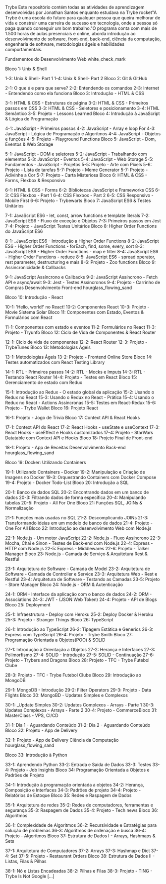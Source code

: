 Trybe
​Este repositório contém todas as atividades de aprendizagem desenvolvidas por Jonathan Santos enquanto estudava na Trybe rocket​"A Trybe é uma escola do futuro para qualquer pessoa que queira melhorar de vida e construir uma carreira de sucesso em tecnologia, onde a pessoa só paga quando conseguir um bom trabalho."​O programa conta com mais de 1.500 horas de aulas presenciais e online, aborda introdução ao desenvolvimento de software, front-end, back-end, ciência da computação, engenharia de software, metodologias ágeis e habilidades comportamentais.​

Fundamentos do Desenvolvimento Web white_check_mark
​

Bloco 1: Unix & Shell
​

 1-3: Unix & Shell- Part 1
 1-4: Unix & Shell- Part 2​
Bloco 2: Git & GitHub
​

 2-1: O que é e para que serve?
 2-2: Entendendo os comandos
 2-3: Internet - Entendendo como ela funciona​
Bloco 3: Introdução - HTML & CSS
​

 3-1: HTML & CSS - Estruturas de página
 3-2: HTML & CSS - Primeiros passos em CSS
 3-3: HTML & CSS - Seletores e posicionamento
 3-4: HTML Semântico
 3-5: Projeto - Lessons Learned​
Bloco 4: Introdução à JavaScript & Lógica de Programação
​

 4-1: JavaScript - Primeiros passos
 4-2: JavaScript - Array e loop For
 4-3: JavaScript - Lógica de Programação e Algoritmos
 4-4: JavaScript - Objetos e funções
 4-5: Projeto - Playground Functions​
Bloco 5: JavaScript - Dom, Eventos & Web Storage
​

 5-1: JavaScript - DOM e seletores
 5-2: JavaScript - Trabalhando com elementos
 5-3: JavaScript - Eventos
 5-4: JavaScript - Web Storage
 5-5: Fundamentos - JavaScript - Projetos
 5-5: Projeto - Arte com Pixels
 5-6: Projeto - Lista de tarefas
 5-7: Projeto - Meme Generator
 5-7: Projeto - Adivinhe a Cor
 5-7: Projeto - Carta Misteriosa​
Bloco 6: HTML & CSS - Forms, Flexbox & Responsivo
​

 6-1: HTML & CSS - Forms
 6-2: Bibliotecas JavaScript e Frameworks CSS
 6-3: CSS Flexbox - Part 1
 6-4: CSS Flexbox - Part 2
 6-5: CSS Responsivo - Mobile First
 6-6: Projeto - Trybewarts​
Bloco 7: JavaScript ES6 & Testes Unitários
​

 7-1: JavaScript ES6 - let, const, arrow functions e template literals
 7-2: JavaScript ES6 - Fluxo de exceção e Objetos
 7-3: Primeiros passos em Jest
 7-4: Projeto - JavaScript Testes Unitários​
Bloco 8: Higher Order Functions do JavaScript ES6
​

 8-1: _JavaScript ES6 - Introdução a Higher Order Functions
 8-2: JavaScript ES6 - Higher Order Functions - forEach, find, some, every, sort
 8-3: JavaScript ES6 - Higher Order Functions - map e filter
 8-4: JavaScript ES6 - Higher Order Functions - reduce
 8-5: JavaScript ES6 - spread operator, rest parameter, destructuring e mais
 8-6: Projeto - Zoo functions​
Bloco 9: Assincronicidade & Callbacks
​

 9-1: JavaScript Assíncrono e Callbacks
 9-2: JavaScript Assíncrono - Fetch API e async/await
 9-3: Jest - Testes Assíncronos
 9-4: Projeto - Carrinho de Compras​
Desenvolvimento Front-end hourglass_flowing_sand
​

Bloco 10: Introdução - React
​

 10-1: 'Hello, world!' no React!
 10-2: Componentes React
 10-3: Projeto - Movie Sistema Solar​
Bloco 11: Componentes com Estado, Eventos & Formulários com React
​

 11-1: Componentes com estado e eventos
 11-2: Formulários no React
 11-3: Projeto - Tryunfo​
Bloco 12: Ciclo de Vida de Componentes & React Router
​

 12-1: Ciclo de vida de componentes
 12-2: React Router
 12-3: Projeto - TrybeTunes​
Bloco 13: Metodologias Ágeis
​

 13-1: Metodologias Ágeis
 13-2: Projeto - Frontend Online Store​
Bloco 14: Testes automatizados com React Testing Library
​

 14-1: RTL - Primeiros passos
 14-2: RTL - Mocks e Imputs
 14-3: RTL - Testando React Router
 14-4: Projeto - Testes em React​
Bloco 15: Gerenciamento de estado com Redux
​

 15-1: Introdução ao Redux - O estado global da aplicação
 15-2: Usando o Redux no React
 15-3: Usando o Redux no React - Prática
 15-4: Usando o Redux no React - Actions Assíncronas
 15-5: Testes em React-Redux
 15-6: Projeto - Trybe Wallet​
Bloco 16: Projeto React
​

 16-1: Projeto - Jogo de Trivia​
Bloco 17: Context API & React Hooks
​

 17-1: Context API do React
 17-2: React Hooks - useState e useContext
 17-3: React Hooks - useEffect e Hooks customizados
 17-4: Projeto - StarWars Datatable com Context API e Hooks​
Bloco 18: Projeto Final de Front-end
​

 18-1: Projeto - App de Receitas​
Desenvolvimento Back-end hourglass_flowing_sand
​

Bloco 19: Docker: Utilizando Containers
​

 19-1: Utilizando Containers - Docker
 19-2: Manipulação e Criação de Imagens no Docker
 19-3: Orquestrando Containers com Docker Compose
 19-4: Projeto - Docker Todo-List​
Bloco 20: Introdução a SQL
​

 20-1: Banco de dados SQL
 20-2: Encontrando dados em um banco de dados
 20-3: Filtrando dados de forma específica
 20-4: Manipulando tabelas
 20-5: Projeto - All For One​
Bloco 21: Funções SQL, JOINs & Normalização
​

 21-1: Funções mais usadas no SQL
 21-2: Descomplicando JOINs
 21-3: Transformando ideias em um modelo de banco de dados
 21-4: Projeto - One For All​
Bloco 22: Introdução ao desenvolvimento Web com Node.js
​

 22-1: Node.js - Um motor JavaScript
 22-2: Node.js - Fluxo Assíncrono
 22-3: Mocha, Chai e Sinon - Testes de Back-end com Node.js
 22-4: Express - HTTP com Node.js
 22-5: Express - Middlewares
 22-6: Projeto - Talker Manager​
Bloco 23: Node.js - Camada de Serviço & Arquitetura Rest & Restful
​

 23-1: Arquitetura de Software - Camada de Model
 23-2: Arquitetura de Software - Camada de Controller e Service
 23-3: Arquitetura Web - Rest e Restful
 23-4: Arquitetura de Software - Testando as Camadas
 23-5: Projeto - Store Manager​
Bloco 24: Node.js - ORM & Autenticação
​

 24-1: ORM - Interface da aplicação com o banco de dados
 24-2: ORM - Associations
 24-3: JWT - (JSON Web Token)
 24-4: Projeto - API de Blogs​
Bloco 25: Deployment
​

 25-1: Infraestrutura - Deploy com Heroku
 25-2: Deploy Docker & Heroku
 25-3: Projeto - Stranger Things​
Bloco 26: TypeScript
​

 26-1: Introdução ao TypeScript
 26-2: Tipagem Estática e Generics
 26-3: Express com TypeScript
 26-4: Projeto - Trybe Smith​
Bloco 27: Programação Orientada a Objetos(POO) & SOLID
​

 27-1: Introdução à Orientação a Objetos
 27-2: Herança e Interfaces
 27-3: Polimorfismo
 27-4: SOLID - Introdução
 27-5: SOLID - Continuação
 27-6: Projeto - Trybers and Dragons​
Bloco 28: Projeto - TFC - Trybe Futebol Clube
​

 28-3: Projeto - TFC - Trybe Futebol Clube​
Bloco 29: Introdução ao MongoDB
​

 29-1: MongoDB - Introdução
 29-2: Filter Operators
 29-3: Projeto - Data Flights​
Bloco 30: MongoBD - Updates Simples e Complexos
​

 30-1: _Update Simples
 30-2: Updates Complexos - Arrays - Parte 1
 30-3: Updates Complexos - Arrays - Parte 2
 30-4: Projeto - Commerce​
Bloco 31: MasterClass - VPS, CI/CD
​

 31-1: Dia 1 - Aguardando Conteúdo
 31-2: Dia 2 - Aguardando Conteúdo​
Bloco 32: Projeto - App de Delivery
​

 32-1: Projeto - App de Delivery​
Ciência da Computação hourglass_flowing_sand
​

Bloco 33: Introdução à Python
​

 33-1: Aprendendo Python
 33-2: Entrada e Saída de Dados
 33-3: Testes
 33-4: Projeto - Job Insights​
Bloco 34: Programação Orientada a Objetos e Padrões de Projeto
​

 34-1: Introdução à programação orientada a objetos
 34-2: Herança, Composição e Interfaces
 34-3: Padrões de projeto
 34-4: Projeto - Relatórios de Estoque​
Bloco 35: Redes e Raspagem de Dados
​

 35-1: Arquitetura de redes
 35-2: Redes de computadores, ferramentas e segurança
 35-3: Raspagem de Dados
 35-4: Projeto - Tech news​
Bloco 36: Algoritmos
​

 36-1: Complexidade de Algoritmos
 36-2: Recursividade e Estratégias para solução de problemas
 36-3: Algoritmos de ordenação e busca
 36-4: Projeto - Algoritmos​
Bloco 37: Estrutura de Dados I - Arrays, Hashmaps & Sets
​

 37-1: Arquitetura de Computadores
 37-2: Arrays
 37-3: Hashmap e Dict
 37-4: Set
 37-5: Projeto - Restaurant Orders​
Bloco 38: Estrutura de Dados II - Listas, Filas & Pilhas
​

 38-1: Nó e Listas Encadeadas
 38-2: Pilhas e Filas
 38-3: Projeto - TING - Trybe Is Not Google​
[...]
